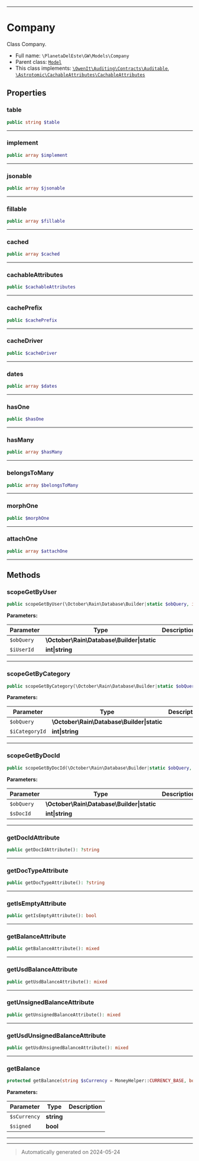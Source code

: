 ***

# Company

Class Company.



* Full name: `\PlanetaDelEste\GW\Models\Company`
* Parent class: [`Model`](../../../Model.md)
* This class implements:
[`\OwenIt\Auditing\Contracts\Auditable`](../../../OwenIt/Auditing/Contracts/Auditable.md), [`\Astrotomic\CachableAttributes\CachableAttributes`](../../../Astrotomic/CachableAttributes/CachableAttributes.md)



## Properties


### table



```php
public string $table
```






***

### implement



```php
public array $implement
```






***

### jsonable



```php
public array $jsonable
```






***

### fillable



```php
public array $fillable
```






***

### cached



```php
public array $cached
```






***

### cachableAttributes



```php
public $cachableAttributes
```






***

### cachePrefix



```php
public $cachePrefix
```






***

### cacheDriver



```php
public $cacheDriver
```






***

### dates



```php
public array $dates
```






***

### hasOne



```php
public $hasOne
```






***

### hasMany



```php
public array $hasMany
```






***

### belongsToMany



```php
public array $belongsToMany
```






***

### morphOne



```php
public $morphOne
```






***

### attachOne



```php
public array $attachOne
```






***

## Methods


### scopeGetByUser



```php
public scopeGetByUser(\October\Rain\Database\Builder|static $obQuery, int|string $iUserId): \October\Rain\Database\Builder|static
```








**Parameters:**

| Parameter | Type | Description |
|-----------|------|-------------|
| `$obQuery` | **\October\Rain\Database\Builder&#124;static** |  |
| `$iUserId` | **int&#124;string** |  |





***

### scopeGetByCategory



```php
public scopeGetByCategory(\October\Rain\Database\Builder|static $obQuery, int|string $iCategoryId): \October\Rain\Database\Builder|static
```








**Parameters:**

| Parameter | Type | Description |
|-----------|------|-------------|
| `$obQuery` | **\October\Rain\Database\Builder&#124;static** |  |
| `$iCategoryId` | **int&#124;string** |  |





***

### scopeGetByDocId



```php
public scopeGetByDocId(\October\Rain\Database\Builder|static $obQuery, int|string $sDocId): mixed
```








**Parameters:**

| Parameter | Type | Description |
|-----------|------|-------------|
| `$obQuery` | **\October\Rain\Database\Builder&#124;static** |  |
| `$sDocId` | **int&#124;string** |  |





***

### getDocIdAttribute



```php
public getDocIdAttribute(): ?string
```












***

### getDocTypeAttribute



```php
public getDocTypeAttribute(): ?string
```












***

### getIsEmptyAttribute



```php
public getIsEmptyAttribute(): bool
```












***

### getBalanceAttribute



```php
public getBalanceAttribute(): mixed
```












***

### getUsdBalanceAttribute



```php
public getUsdBalanceAttribute(): mixed
```












***

### getUnsignedBalanceAttribute



```php
public getUnsignedBalanceAttribute(): mixed
```












***

### getUsdUnsignedBalanceAttribute



```php
public getUsdUnsignedBalanceAttribute(): mixed
```












***

### getBalance



```php
protected getBalance(string $sCurrency = MoneyHelper::CURRENCY_BASE, bool $signed = true): mixed
```








**Parameters:**

| Parameter | Type | Description |
|-----------|------|-------------|
| `$sCurrency` | **string** |  |
| `$signed` | **bool** |  |





***


***
> Automatically generated on 2024-05-24
